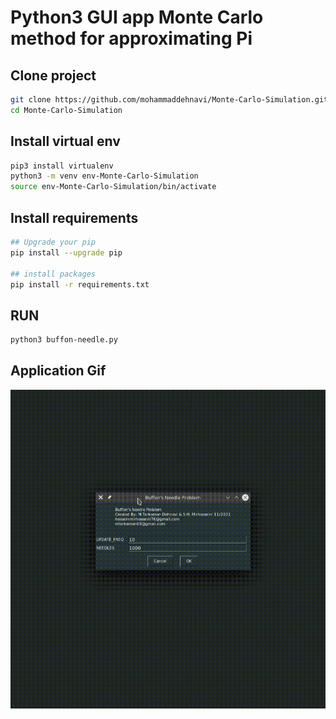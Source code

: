 # Python3 GUI app Monte Carlo method for approximating Pi

## Clone project

```bash
git clone https://github.com/mohammaddehnavi/Monte-Carlo-Simulation.git
cd Monte-Carlo-Simulation
```
## Install virtual env 

```bash
pip3 install virtualenv
python3 -m venv env-Monte-Carlo-Simulation
source env-Monte-Carlo-Simulation/bin/activate
```

## Install requirements

```bash
## Upgrade your pip
pip install --upgrade pip

## install packages
pip install -r requirements.txt
```

## RUN

```bash
python3 buffon-needle.py
```

## Application Gif

![main](./Assets/main.gif)
